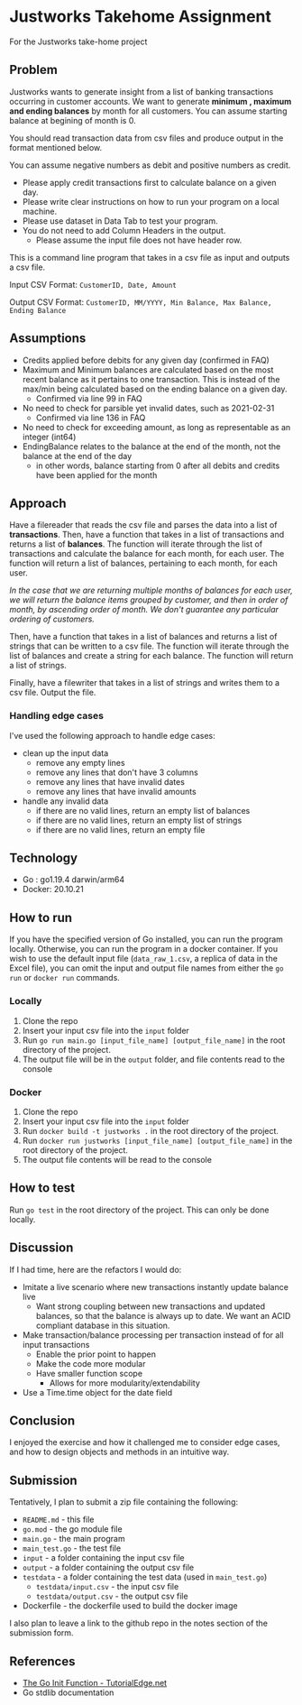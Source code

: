 # Justworks Takehome Assignment

For the Justworks take-home project

## Problem

Justworks wants to generate insight from a list of banking transactions occurring in customer accounts. We want to generate **minimum , maximum and ending balances** by month for all customers. You can assume starting balance at begining of month is 0.

You should read transaction data from csv files and produce output in the format mentioned below.

You can assume negative numbers as debit and positive numbers as credit.

- Please apply credit transactions first to calculate balance on a given day.  
- Please write clear instructions on how to run your program on a local machine.
- Please use dataset in Data Tab to test your program.
- You do not need to add Column Headers in the output.
  - Please assume the input file does not have header row.

This is a command line program that takes in a csv file as input and outputs a csv file.

Input CSV Format:
`CustomerID, Date, Amount`

Output CSV Format:
`CustomerID, MM/YYYY, Min Balance, Max Balance, Ending Balance`

## Assumptions

- Credits applied before debits for any given day (confirmed in FAQ)
- Maximum and Minimum balances are calculated based on the most recent balance as it pertains to one transaction. This is instead of the max/min being calculated based on the ending balance on a given day.
  - Confirmed via line 99 in FAQ
- No need to check for parsible yet invalid dates, such as 2021-02-31
  - Confirmed via line 136 in FAQ
- No need to check for exceeding amount, as long as representable as an integer (int64)
- EndingBalance relates to the balance at the end of the month, not the balance at the end of the day
  - in other words, balance starting from 0 after all debits and credits have been applied for the month

## Approach

Have a filereader that reads the csv file and parses the data into a list of **transactions**. Then, have a function that takes in a list of transactions and returns a list of **balances**. The function will iterate through the list of transactions and calculate the balance for each month, for each user. The function will return a list of balances, pertaining to each month, for each user.

*In the case that we are returning multiple months of balances for each user, we will return the balance items grouped by customer, and then in order of month, by ascending order of month. We don't guarantee any particular ordering of customers.*

Then, have a function that takes in a list of balances and returns a list of strings that can be written to a csv file. The function will iterate through the list of balances and create a string for each balance. The function will return a list of strings.

Finally, have a filewriter that takes in a list of strings and writes them to a csv file. Output the file.

### Handling edge cases

I've used the following approach to handle edge cases:

- clean up the input data
  - remove any empty lines
  - remove any lines that don't have 3 columns
  - remove any lines that have invalid dates
  - remove any lines that have invalid amounts
- handle any invalid data
  - if there are no valid lines, return an empty list of balances
  - if there are no valid lines, return an empty list of strings
  - if there are no valid lines, return an empty file

## Technology

- Go : go1.19.4 darwin/arm64
- Docker: 20.10.21

## How to run

If you have the specified version of Go installed, you can run the program locally. Otherwise, you can run the program in a docker container. If you wish to use the default input file (`data_raw_1.csv`, a replica of data in the Excel file), you can omit the input and output file names from either the `go run` or `docker run` commands.

### Locally

1. Clone the repo
2. Insert your input csv file into the `input` folder
3. Run `go run main.go [input_file_name] [output_file_name]` in the root directory of the project.
4. The output file will be in the `output` folder, and file contents read to the console

### Docker

1. Clone the repo
2. Insert your input csv file into the `input` folder
3. Run `docker build -t justworks .` in the root directory of the project.
4. Run `docker run justworks [input_file_name] [output_file_name]` in the root directory of the project.
5. The output file contents will be read to the console

## How to test

Run `go test` in the root directory of the project. This can only be done locally.

## Discussion

If I had time, here are the refactors I would do:

- Imitate a live scenario where new transactions instantly update balance live
  - Want strong coupling between new transactions and updated balances, so that the balance is always up to date. We want an ACID compliant database in this situation.
- Make transaction/balance processing per transaction instead of for all input transactions
  - Enable the prior point to happen
  - Make the code more modular
  - Have smaller function scope
    - Allows for more modularity/extendability
- Use a Time.time object for the date field

## Conclusion

I enjoyed the exercise and how it challenged me to consider edge cases, and how to design objects and methods in an intuitive way.

## Submission

Tentatively, I plan to submit a zip file containing the following:

- `README.md` - this file
- `go.mod` - the go module file
- `main.go` - the main program
- `main_test.go` - the test file
- `input` - a folder containing the input csv file
- `output` - a folder containing the output csv file
- `testdata` - a folder containing the test data (used in `main_test.go`)
  - `testdata/input.csv` - the input csv file
  - `testdata/output.csv` - the output csv file
- Dockerfile - the dockerfile used to build the docker image

I also plan to leave a link to the github repo in the notes section of the submission form.

## References

- [The Go Init Function - TutorialEdge.net](https://tutorialedge.net/golang/the-go-init-function/)
- Go stdlib documentation

